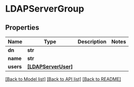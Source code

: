 # LDAPServerGroup


## Properties

Name | Type | Description | Notes
------------ | ------------- | ------------- | -------------
**dn** | **str** |  | 
**name** | **str** |  | 
**users** | [**[LDAPServerUser]**](LDAPServerUser.md) |  | 

[[Back to Model list]](../README.md#models) [[Back to API list]](../README.md#api-endpoints) [[Back to README]](../README.md)


